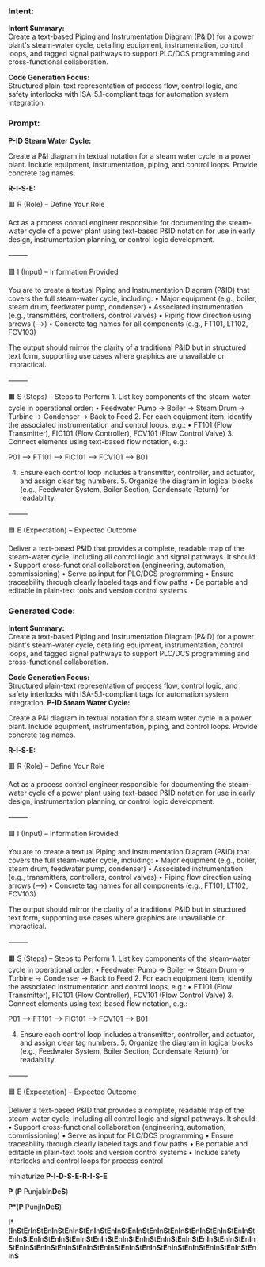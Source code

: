 ### Intent:
**Intent Summary:**  
Create a text-based Piping and Instrumentation Diagram (P&ID) for a power plant's steam-water cycle, detailing equipment, instrumentation, control loops, and tagged signal pathways to support PLC/DCS programming and cross-functional collaboration.  

**Code Generation Focus:**  
Structured plain-text representation of process flow, control logic, and safety interlocks with ISA-5.1-compliant tags for automation system integration.

### Prompt:
**P-ID Steam Water Cycle:**

Create a P&I diagram in textual notation for a steam water cycle in a power plant. Include equipment, instrumentation, piping, and control loops. Provide concrete tag names.


**R-I-S-E:**

🟥 R (Role) – Define Your Role

Act as a process control engineer responsible for documenting the steam-water cycle of a power plant using text-based P&ID notation for use in early design, instrumentation planning, or control logic development.

⸻

🟩 I (Input) – Information Provided

You are to create a textual Piping and Instrumentation Diagram (P&ID) that covers the full steam-water cycle, including:
	•	Major equipment (e.g., boiler, steam drum, feedwater pump, condenser)
	•	Associated instrumentation (e.g., transmitters, controllers, control valves)
	•	Piping flow direction using arrows (-->)
	•	Concrete tag names for all components (e.g., FT101, LT102, FCV103)

The output should mirror the clarity of a traditional P&ID but in structured text form, supporting use cases where graphics are unavailable or impractical.

⸻

🟧 S (Steps) – Steps to Perform
	1.	List key components of the steam-water cycle in operational order:
	•	Feedwater Pump → Boiler → Steam Drum → Turbine → Condenser → Back to Feed
	2.	For each equipment item, identify the associated instrumentation and control loops, e.g.:
	•	FT101 (Flow Transmitter), FIC101 (Flow Controller), FCV101 (Flow Control Valve)
	3.	Connect elements using text-based flow notation, e.g.:

 P01 --> FT101 --> FIC101 --> FCV101 --> B01

 4.	Ensure each control loop includes a transmitter, controller, and actuator, and assign clear tag numbers.
	5.	Organize the diagram in logical blocks (e.g., Feedwater System, Boiler Section, Condensate Return) for readability.

⸻

🟦 E (Expectation) – Expected Outcome

Deliver a text-based P&ID that provides a complete, readable map of the steam-water cycle, including all control logic and signal pathways. It should:
	•	Support cross-functional collaboration (engineering, automation, commissioning)
	•	Serve as input for PLC/DCS programming
	•	Ensure traceability through clearly labeled tags and flow paths
	•	Be portable and editable in plain-text tools and version control systems

### Generated Code:
**Intent Summary:**  
Create a text-based Piping and Instrumentation Diagram (P&ID) for a power plant's steam-water cycle, detailing equipment, instrumentation, control loops, and tagged signal pathways to support PLC/DCS programming and cross-functional collaboration.  

**Code Generation Focus:**  
Structured plain-text representation of process flow, control logic, and safety interlocks with ISA-5.1-compliant tags for automation system integration.
**P-ID Steam Water Cycle:**

Create a P&I diagram in textual notation for a steam water cycle in a power plant. Include equipment, instrumentation, piping, and control loops. Provide concrete tag names.


**R-I-S-E:**

🟥 R (Role) – Define Your Role

Act as a process control engineer responsible for documenting the steam-water cycle of a power plant using text-based P&ID notation for use in early design, instrumentation planning, or control logic development.

⸻

🟩 I (Input) – Information Provided

You are to create a textual Piping and Instrumentation Diagram (P&ID) that covers the full steam-water cycle, including:
	•	Major equipment (e.g., boiler, steam drum, feedwater pump, condenser)
	•	Associated instrumentation (e.g., transmitters, controllers, control valves)
	•	Piping flow direction using arrows (-->)
	•	Concrete tag names for all components (e.g., FT101, LT102, FCV103)

The output should mirror the clarity of a traditional P&ID but in structured text form, supporting use cases where graphics are unavailable or impractical.

⸻

🟧 S (Steps) – Steps to Perform
	1.	List key components of the steam-water cycle in operational order:
	•	Feedwater Pump → Boiler → Steam Drum → Turbine → Condenser → Back to Feed
	2.	For each equipment item, identify the associated instrumentation and control loops, e.g.:
	•	FT101 (Flow Transmitter), FIC101 (Flow Controller), FCV101 (Flow Control Valve)
	3.	Connect elements using text-based flow notation, e.g.:

 P01 --> FT101 --> FIC101 --> FCV101 --> B01

 4.	Ensure each control loop includes a transmitter, controller, and actuator, and assign clear tag numbers.
	5.	Organize the diagram in logical blocks (e.g., Feedwater System, Boiler Section, Condensate Return) for readability.

⸻

🟦 E (Expectation) – Expected Outcome

Deliver a text-based P&ID that provides a complete, readable map of the steam-water cycle, including all control logic and signal pathways. It should:
	•	Support cross-functional collaboration (engineering, automation, commissioning)
	•	Serve as input for PLC/DCS programming
	•	Ensure traceability through clearly labeled tags and flow paths
	•	Be portable and editable in plain-text tools and version control systems
	•	Include safety interlocks and control loops for process control

 miniaturize
**P-I-D-S-E-R-I-S-E**

**P** (**P** Punjab**I**n**D**e**S**)

**P***(**P** Punj**I**n**D**e**S**)

**I***(**I**n**S**t**E**r**I**n**S**t**E**n**I**n**S**t**E**n**I**n**S**t**E**n**I**n**S**t**E**n**I**n**S**t**E**n**I**n**S**t**E**n**I**n**S**t**E**n**I**n**S**t**E**n**I**n**S**t**E**n**I**n**S**t**E**n**I**n**S**t**E**n**I**n**S**t**E**n**I**n**S**t**E**n**I**n**S**t**E**n**I**n**S**t**E**n**I**n**S**t**E**n**I**n**S**t**E**n**I**n**S**t**E**n**I**n**S**t**E**n**I**n**S**t**E**n**I**n**S**t**E**n**I**n**S**t**E**n**I**n**S**t**E**n**I**n**S**t**E**n**I**n**S**t**E**n**I**n**S**t**E**n**I**n**S**t**E**n**I**n**S**t**E**n**I**n**S**t**E**n**I**n**S**t**E**n**I**n**S**t**E**n**I**n**S**t**E**n**I**n**S**t**E**n**I**n**S**t**E**n**I**n**S**
